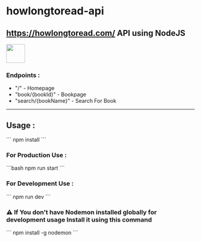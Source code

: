 # howlongtoread-api
## https://howlongtoread.com/ API using NodeJS
<img src="https://howlongtoread.com/img/hltr-logo.svg" style="width:50px; height:50px;" />

<h3>Endpoints : </h3>
<ul>
  <li>
    "/" - Homepage
  </li>
  <li>
    "book/{bookId}" - Bookpage
  </li>
  <li>
    "search/{bookName}" - Search For Book
  </li>
</ul>
<hr />
<h2>Usage : </h2>
``` npm install ```
<h3>For Production Use : </h3>
```bash
  npm run start
```
<h3>For Development Use : </h3>
```
  npm run dev
```
<h3>⚠️ If You don't have Nodemon installed globally for development usage Install it using this command</h3>
```
  npm install -g nodemon
```
